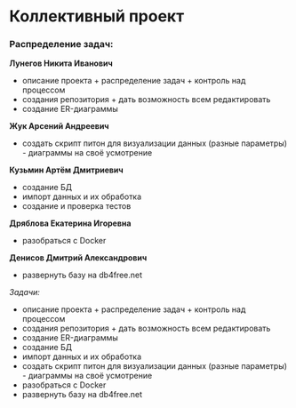 # Коллективный проект

### Распределение задач:
**Лунегов Никита Иванович**
 - описание проекта + распределение задач + контроль над процессом
 - создания репозитория + дать возможность всем редактировать
 - создание ER-диаграммы

**Жук Арсений Андреевич** 
 - создать скрипт питон для визуализации данных (разные параметры) - диаграммы на своё усмотрение

**Кузьмин Артём Дмитриевич**
 - создание БД
 - импорт данных и их обработка
 - создание и проверка тестов

**Дряблова Екатерина Игоревна**
 - разобраться с Docker

**Денисов Дмитрий Александрович**
 - развернуть базу на db4free.net


*Задачи:*
 - описание проекта + распределение задач + контроль над процессом
 - создания репозитория + дать возможность всем редактировать
 - создание ER-диаграммы
 - создание БД
 - импорт данных и их обработка
 - создать скрипт питон для визуализации данных (разные параметры) - диаграммы на своё усмотрение
 - разобраться с Docker
 - развернуть базу на db4free.net
